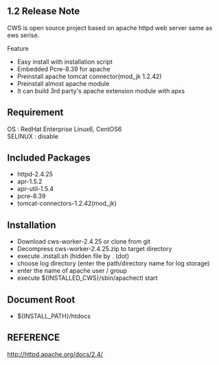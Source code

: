 ## 1.2 Release Note
CWS is open source project based on apache httpd web server same as ews serise. 

Feature  
- Easy install with installation script
- Embedded Pcre-8.39 for apache 
- Preinstall apache tomcat connector(mod_jk 1.2.42)
- Preinstall almost apache module 
- It can build 3rd party's apache extension module with apxs  

## Requirement 
OS : RedHat Enterprise Linux6, CentOS6  
SELINUX : disable 

## Included Packages
 - httpd-2.4.25 
 - apr-1.5.2
 - apr-util-1.5.4
 - pcre-8.39
 - tomcat-connectors-1.2.42(mod_jk) 

## Installation 
 - Download cws-worker-2.4.25 or clone from git
 - Decompress cws-worker-2.4.25.zip to target directory
 - execute .install.sh (hidden file by . (dot) 
 - choose log directory (enter the path/directory name for log storage) 
 - enter the name of apache user / group
 - execute ${INSTALLED_CWS}/sbin/apachectl start


## Document Root
 - ${INSTALL_PATH}/htdocs 

## REFERENCE
http://httpd.apache.org/docs/2.4/
